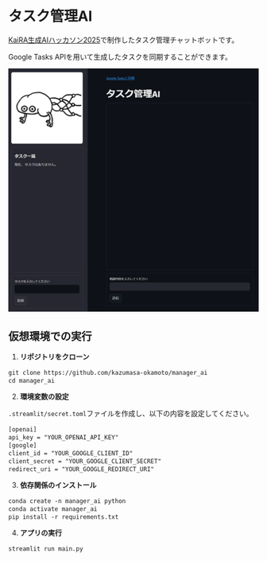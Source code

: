 # タスク管理AI
[KaiRA生成AIハッカソン2025](https://kaira-thesis-reading.connpass.com/event/347239/)で制作したタスク管理チャットボットです。

Google Tasks APIを用いて生成したタスクを同期することができます。

![実行画面のスクリーンショット](assets/images/screenshot.png)

## 仮想環境での実行
1. **リポジトリをクローン**
```
git clone https://github.com/kazumasa-okamoto/manager_ai
cd manager_ai
```
2. **環境変数の設定**

`.streamlit/secret.toml`ファイルを作成し、以下の内容を設定してください。
```
[openai]
api_key = "YOUR_OPENAI_API_KEY"
[google]
client_id = "YOUR_GOOGLE_CLIENT_ID"
client_secret = "YOUR_GOOGLE_CLIENT_SECRET"
redirect_uri = "YOUR_GOOGLE_REDIRECT_URI"
```
3. **依存関係のインストール**
```
conda create -n manager_ai python
conda activate manager_ai
pip install -r requirements.txt
```
4. **アプリの実行**
```
streamlit run main.py
```

